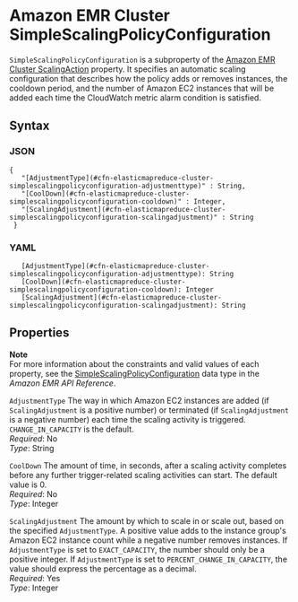 # Amazon EMR Cluster SimpleScalingPolicyConfiguration<a name="aws-properties-elasticmapreduce-cluster-simplescalingpolicyconfiguration"></a>

`SimpleScalingPolicyConfiguration` is a subproperty of the [Amazon EMR Cluster ScalingAction](aws-properties-elasticmapreduce-cluster-scalingaction.md) property\. It specifies an automatic scaling configuration that describes how the policy adds or removes instances, the cooldown period, and the number of Amazon EC2 instances that will be added each time the CloudWatch metric alarm condition is satisfied\.

## Syntax<a name="w13ab1c21c10d141c13d104b5"></a>

### JSON<a name="aws-properties-elasticmapreduce-cluster-simplescalingpolicyconfiguration-syntax.json"></a>

```
{
   "[AdjustmentType](#cfn-elasticmapreduce-cluster-simplescalingpolicyconfiguration-adjustmenttype)" : String,
   "[CoolDown](#cfn-elasticmapreduce-cluster-simplescalingpolicyconfiguration-cooldown)" : Integer,
   "[ScalingAdjustment](#cfn-elasticmapreduce-cluster-simplescalingpolicyconfiguration-scalingadjustment)" : String
 }
```

### YAML<a name="aws-properties-elasticmapreduce-cluster-simplescalingpolicyconfiguration-syntax.yaml"></a>

```
   [AdjustmentType](#cfn-elasticmapreduce-cluster-simplescalingpolicyconfiguration-adjustmenttype): String
   [CoolDown](#cfn-elasticmapreduce-cluster-simplescalingpolicyconfiguration-cooldown): Integer
   [ScalingAdjustment](#cfn-elasticmapreduce-cluster-simplescalingpolicyconfiguration-scalingadjustment): String
```

## Properties<a name="w13ab1c21c10d141c13d104b7"></a>

**Note**  
For more information about the constraints and valid values of each property, see the [SimpleScalingPolicyConfiguration](https://docs.aws.amazon.com/ElasticMapReduce/latest/API/API_SimpleScalingPolicyConfiguration.html) data type in the *Amazon EMR API Reference*\.

`AdjustmentType`  <a name="cfn-elasticmapreduce-cluster-simplescalingpolicyconfiguration-adjustmenttype"></a>
The way in which Amazon EC2 instances are added \(if `ScalingAdjustment` is a positive number\) or terminated \(if `ScalingAdjustment` is a negative number\) each time the scaling activity is triggered\. `CHANGE_IN_CAPACITY` is the default\.  
*Required*: No  
*Type*: String

`CoolDown`  <a name="cfn-elasticmapreduce-cluster-simplescalingpolicyconfiguration-cooldown"></a>
The amount of time, in seconds, after a scaling activity completes before any further trigger\-related scaling activities can start\. The default value is 0\.  
*Required*: No  
*Type*: Integer

`ScalingAdjustment`  <a name="cfn-elasticmapreduce-cluster-simplescalingpolicyconfiguration-scalingadjustment"></a>
The amount by which to scale in or scale out, based on the specified `AdjustmentType`\. A positive value adds to the instance group's Amazon EC2 instance count while a negative number removes instances\. If `AdjustmentType` is set to `EXACT_CAPACITY`, the number should only be a positive integer\. If `AdjustmentType` is set to `PERCENT_CHANGE_IN_CAPACITY`, the value should express the percentage as a decimal\.  
*Required*: Yes  
*Type*: Integer